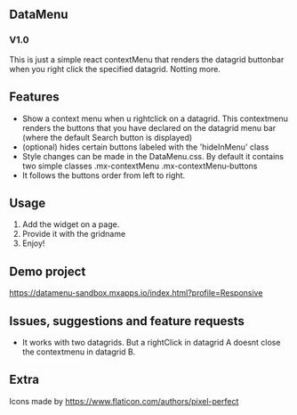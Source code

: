 ## DataMenu
### V1.0
This is just a simple react contextMenu that renders the datagrid buttonbar when you right click the specified datagrid. Notting more.

## Features
-   Show a context menu when u rightclick on a datagrid. This contextmenu renders the buttons that you have declared on the datagrid menu     bar (where the default Search button is displayed)
-   (optional) hides certain buttons labeled with the 'hideInMenu' class
-   Style changes can be made in the DataMenu.css. By default it contains two simple classes
    .mx-contextMenu
    .mx-contextMenu-buttons
-   It follows the buttons order from left to right.

## Usage
1.   Add the widget on a page. 
2.   Provide it with the gridname
3.   Enjoy!

## Demo project
https://datamenu-sandbox.mxapps.io/index.html?profile=Responsive

## Issues, suggestions and feature requests
-   It works with two datagrids. But a rightClick in datagrid A doesnt close the contextmenu in datagrid B.

## Extra
Icons made by https://www.flaticon.com/authors/pixel-perfect
